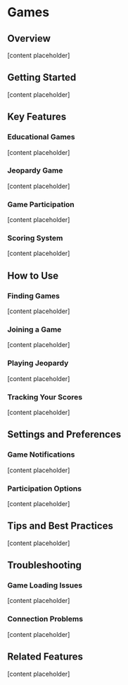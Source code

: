 # Games

## Overview

[content placeholder]

## Getting Started

[content placeholder]

## Key Features

### Educational Games

[content placeholder]

### Jeopardy Game

[content placeholder]

### Game Participation

[content placeholder]

### Scoring System

[content placeholder]

## How to Use

### Finding Games

[content placeholder]

### Joining a Game

[content placeholder]

### Playing Jeopardy

[content placeholder]

### Tracking Your Scores

[content placeholder]

## Settings and Preferences

### Game Notifications

[content placeholder]

### Participation Options

[content placeholder]

## Tips and Best Practices

[content placeholder]

## Troubleshooting

### Game Loading Issues

[content placeholder]

### Connection Problems

[content placeholder]

## Related Features

[content placeholder]